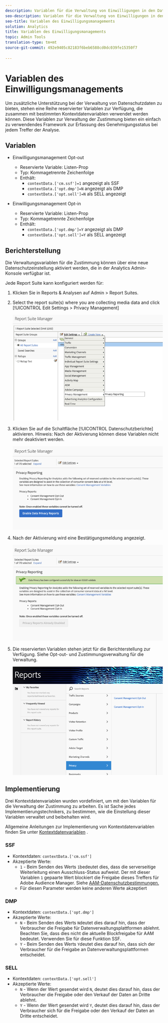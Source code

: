 ```yaml
---
description: Variablen für die Verwaltung von Einwilligungen in den Datenschutz.
seo-description: Variablen für die Verwaltung von Einwilligungen in den Datenschutz.
seo-title: Variablen des Einwilligungsmanagements
solution: Analytics
title: Variablen des Einwilligungsmanagements
topic: Admin Tools
translation-type: tm+mt
source-git-commit: 492e9405c82183f6beb6588cd0dc039fe15350f7

---
```



# Variablen des Einwilligungsmanagements

Um zusätzliche Unterstützung bei der Verwaltung von Datenschutzdaten zu bieten, stehen eine Reihe reservierter Variablen zur Verfügung, die zusammen mit bestimmten Kontextdatenvariablen verwendet werden können.
Diese Variablen zur Verwaltung der Zustimmung bieten ein einfach zu verwendendes Framework zur Erfassung des Genehmigungsstatus bei jedem Treffer der Analyse.

## Variablen

* Einwilligungsmanagement Opt-out
   * Reservierte Variable: Listen-Prop
   * Typ: Kommagetrennte Zeichenfolge
   * Enthält:
      * `contextData.['cm.ssf']=1` angezeigt als SSF
      * `contextData.['opt.dmp']=N` angezeigt als DMP
      * `contextData.['opt.sell']=N` als SELL angezeigt

* Einwilligungsmanagement Opt-in
   * Reservierte Variable: Listen-Prop
   * Typ: Kommagetrennte Zeichenfolge
   * Enthält:
      * `contextData.['opt.dmp']=Y` angezeigt als DMP
      * `contextData.['opt.sell']=Y` als SELL angezeigt

## Berichterstellung  

Die Verwaltungsvariablen für die Zustimmung können über eine neue Datenschutzeinstellung aktiviert werden, die in der Analytics Admin-Konsole verfügbar ist.

Jede Report Suite kann konfiguriert werden für:
1. Klicken Sie in Reports &amp; Analysen auf Admin &gt; Report Suites.
1. Select the report suite(s) where you are collecting media data and click [!UICONTROL Edit Settings &gt; Privacy Management]

   ![](assets/rsm-privacy-select.png)

1. Klicken Sie auf die Schaltfläche [!UICONTROL Datenschutzberichte] aktivieren.  Hinweis: Nach der Aktivierung können diese Variablen nicht mehr deaktiviert werden.

   ![](assets/rsm-privacy-enable.png)

1. Nach der Aktivierung wird eine Bestätigungsmeldung angezeigt.

   ![](assets/rsm-privacy-config.png)

1. Die reservierten Variablen stehen jetzt für die Berichterstellung zur Verfügung.  Siehe Opt-out- und Zustimmungsverwaltung für die Verwaltung.

   ![](assets/rsm-privacy-reports.png)

## Implementierung

Drei Kontextdatenvariablen wurden vordefiniert, um mit den Variablen für die Verwaltung der Zustimmung zu arbeiten.  Es ist Sache jedes Implementierungstechnikers, zu bestimmen, wie die Einstellung dieser Variablen verwaltet und beibehalten wird.

Allgemeine Anleitungen zur Implementierung von Kontextdatenvariablen finden Sie unter [Kontextdatenvariablen](https://docs.adobe.com/help/en/analytics/implementation/javascript-implementation/variables-analytics-reporting/context-data-variables.html) .

### SSF

* Kontextdaten: `contextData.['cm.ssf']`
* Akzeptierte Werte:
   * `1` - Beim Senden des Werts `1`bedeutet dies, dass die serverseitige Weiterleitung einen Ausschluss-Status aufweist. Der mit dieser Variablen `1` gepaarte Wert blockiert die Freigabe dieses Treffers für Adobe Audience Manager. Siehe [AAM-Datenschutzbestimmungen.](https://docs.adobe.com/help/en/analytics/integration/audience-analytics/audience-analytics-workflow/ssf-gdpr.html)
   * Für diesen Parameter werden keine anderen Werte akzeptiert

### DMP

* Kontextdaten: `contextData.['opt.dmp']`
* Akzeptierte Werte:
   * `N` - Beim Senden des Werts `N`deutet dies darauf hin, dass der Verbraucher die Freigabe für Datenverwaltungsplattformen ablehnt. Beachten Sie, dass dies nicht die aktuelle Blockfreigabe für AAM bedeutet.  Verwenden Sie für diese Funktion SSF.
   * `Y` - Beim Senden des Werts `Y`deutet dies darauf hin, dass sich der Verbraucher für die Freigabe an Datenverwaltungsplattformen entscheidet.

### SELL

* Kontextdaten: `contextData.['opt.sell']`
* Akzeptierte Werte:
   * `N` - Wenn der Wert gesendet wird `N`, deutet dies darauf hin, dass der Verbraucher die Freigabe oder den Verkauf der Daten an Dritte ablehnt.
   * `Y` - Wenn der Wert gesendet wird `Y`, deutet dies darauf hin, dass der Verbraucher sich für die Freigabe oder den Verkauf der Daten an Dritte entscheidet.
